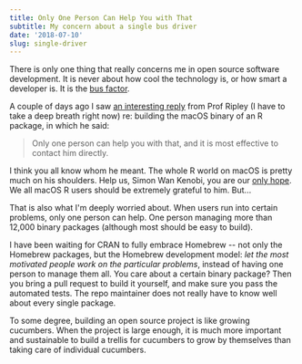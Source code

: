 ```yaml
---
title: Only One Person Can Help You with That
subtitle: My concern about a single bus driver
date: '2018-07-10'
slug: single-driver
---
```


There is only one thing that really concerns me in open source software development. It is never about how cool the technology is, or how smart a developer is. It is the [bus factor](https://en.wikipedia.org/wiki/Bus_factor).

A couple of days ago I saw [an interesting reply](http://r.789695.n4.nabble.com/CRAN-Update-protocol-buffers-on-macOS-for-RProtoBuf-td4750815.html) from Prof Ripley (I have to take a deep breath right now) re: building the macOS binary of an R package, in which he said:

> Only one person can help you with that, and it is most effective to contact him directly. 

I think you all know whom he meant. The whole R world on macOS is pretty much on his shoulders. Help us, Simon Wan Kenobi, you are our [only hope](http://scifiquotes.net/quotes/152_Youre-My-Only-Hope). We all macOS R users should be extremely grateful to him. But...

That is also what I'm deeply worried about. When users run into certain problems, only one person can help. One person managing more than 12,000 binary packages (although most should be easy to build).

I have been waiting for CRAN to fully embrace Homebrew -- not only the Homebrew packages, but the Homebrew development model: _let the most motivated people work on the particular problems_, instead of having one person to manage them all. You care about a certain binary package? Then you bring a pull request to build it yourself, and make sure you pass the automated tests. The repo maintainer does not really have to know well about every single package.

To some degree, building an open source project is like growing cucumbers. When the project is large enough, it is much more important and sustainable to build a trellis for cucumbers to grow by themselves than taking care of individual cucumbers.
